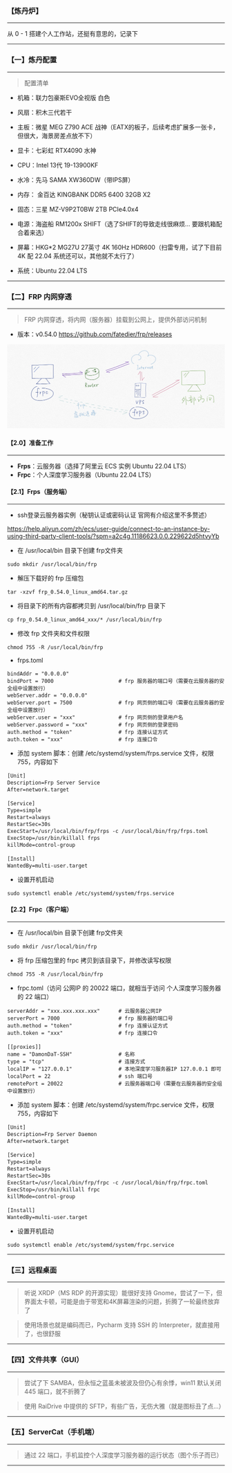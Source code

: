 ### 【炼丹炉】

***

从 0 - 1 搭建个人工作站，还挺有意思的，记录下

***





### 【一】炼丹配置

***

> 配置清单

* 机箱：联力包豪斯EVO全视版 白色
* 风扇：积木三代若干
* 主板：微星 MEG Z790 ACE 战神（EATX的板子，后续考虑扩展多一张卡，但很大，海景房差点放不下）
* 显卡：七彩虹 RTX4090 水神
* CPU：Intel 13代 19-13900KF
* 水冷：先马 SAMA XW360DW（带IPS屏）
* 内存： 金百达 KINGBANK DDR5 6400 32GB X2
* 固态：三星 MZ-V9P2T0BW 2TB PCIe4.0x4 
* 电源：海盗船 RM1200x SHIFT（选了SHIFT的导致走线很麻烦... 要跟机箱配合着来选）

* 屏幕：HKG*2 MG27U 27英寸 4K 160Hz HDR600（扫雷专用，试了下目前 4K 配 22.04 系统还可以，其他就不太行了）

* 系统：Ubuntu 22.04 LTS

***





### 【二】FRP 内网穿透

***

> FRP 内网穿透，将内网（服务器）挂载到公网上，提供外部访问机制

* 版本：v0.54.0 https://github.com/fatedier/frp/releases

<img src="./images/Alchemy/01.jpg">



#### 【2.0】准备工作

***

* **Frps**：云服务器（选择了阿里云 ECS 实例 Ubuntu 22.04 LTS）
* **Frpc**：个人深度学习服务器（Ubuntu 22.04 LTS）



#### 【2.1】Frps（服务端）

***

* ssh登录云服务器实例（秘钥认证或密码认证 官网有介绍这里不多赘述）

https://help.aliyun.com/zh/ecs/user-guide/connect-to-an-instance-by-using-third-party-client-tools/?spm=a2c4g.11186623.0.0.229622d5htvyYb

* 在 /usr/local/bin 目录下创建 frp文件夹

```she
sudo mkdir /usr/local/bin/frp
```

* 解压下载好的 frp 压缩包

```shell
tar -xzvf frp_0.54.0_linux_amd64.tar.gz
```

* 将目录下的所有内容都拷贝到 /usr/local/bin/frp 目录下

```shell
cp frp_0.54.0_linux_amd64_xxx/* /usr/local/bin/frp
```

* 修改 frp 文件夹和文件权限

```shell
chmod 755 -R /usr/local/bin/frp
```

* frps.toml

```shell
bindAddr = "0.0.0.0"
bindPort = 7000                     # frp 服务器的端口号（需要在云服务器的安全组中设置放行）
webServer.addr = "0.0.0.0"
webServer.port = 7500               # frp 网页侧的端口号（需要在云服务器的安全组中设置放行）
webServer.user = "xxx"              # frp 网页侧的登录用户名
webServer.password = "xxx"          # frp 网页侧的登录密码
auth.method = "token"               # frp 连接认证方式
auth.token = "xxx"                  # frp 连接口令
```

* 添加 system 脚本：创建 /etc/systemd/system/frps.service 文件，权限755，内容如下

```shell
[Unit]
Description=Frp Server Service
After=network.target

[Service]
Type=simple
Restart=always
RestartSec=30s
ExecStart=/usr/local/bin/frp/frps -c /usr/local/bin/frp/frps.toml
ExecStop=/usr/bin/killall frps
killMode=control-group

[Install]
WantedBy=multi-user.target
```

* 设置开机启动

```shell
sudo systemctl enable /etc/systemd/system/frps.service
```



#### 【2.2】Frpc（客户端）

***

* 在 /usr/local/bin 目录下创建 frp文件夹

```shell
sudo mkdir /usr/local/bin/frp
```

* 将 frp 压缩包里的 frpc 拷贝到该目录下，并修改读写权限

```shell
chmod 755 -R /usr/local/bin/frp
```

* frpc.toml（访问 公网IP 的 20022 端口，就相当于访问 个人深度学习服务器 的 22 端口）

```shell
serverAddr = "xxx.xxx.xxx.xxx"      # 云服务器公网IP
serverPort = 7000                   # frp 服务器的端口号
auth.method = "token"               # frp 连接认证方式
auth.token = "xxx"                  # frp 连接口令

[[proxies]]
name = "DamonDaT-SSH"               # 名称
type = "tcp"                        # 连接方式
localIP = "127.0.0.1"               # 本地深度学习服务器IP 127.0.0.1 即可
localPort = 22                      # ssh 端口号
remotePort = 20022                  # 云服务器端口号（需要在云服务器的安全组中设置放行）
```

* 添加 system 脚本：创建 /etc/systemd/system/frpc.service 文件，权限755，内容如下

```shell
[Unit]
Description=Frp Server Daemon
After=network.target

[Service]
Type=simple
Restart=always
RestartSec=30s
ExecStart=/usr/local/bin/frp/frpc -c /usr/local/bin/frp/frpc.toml
ExecStop=/usr/bin/killall frpc
killMode=control-group

[Install]
WantedBy=multi-user.target
```

* 设置开机启动

```shell
sudo systemctl enable /etc/systemd/system/frpc.service
```

***





### 【三】远程桌面

***

> 听说 XRDP（MS RDP 的开源实现）能很好支持 Gnome，尝试了一下，但界面太卡顿，可能是由于带宽和4K屏幕渲染的问题，折腾了一轮最终放弃了

> 使用场景也就是编码而已，Pycharm 支持 SSH 的 Interpreter，就直接用了，也很舒服

***





### 【四】文件共享（GUI）

***

> 尝试了下 SAMBA，但永恒之蓝虽未被波及但仍心有余悸，win11 默认关闭 445 端口，就不折腾了

> 使用 RaiDrive 中提供的 SFTP，有些广告，无伤大雅（就是图标丑了点...）

***





### 【五】ServerCat（手机端）

***

> 通过 22 端口，手机监控个人深度学习服务器的运行状态（图个乐子而已）

***



